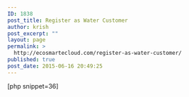```yaml
---
ID: 1838
post_title: Register as Water Customer
author: krish
post_excerpt: ""
layout: page
permalink: >
  http://ecosmartecloud.com/register-as-water-customer/
published: true
post_date: 2015-06-16 20:49:25
---
```

[php snippet=36]